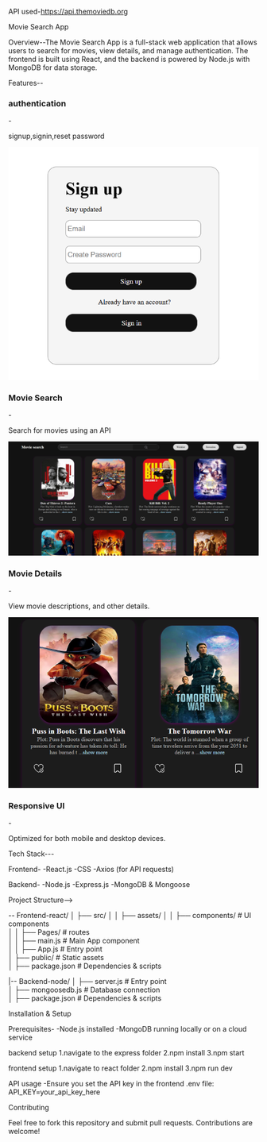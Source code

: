 API used-https://api.themoviedb.org
 
 Movie Search App

Overview--The Movie Search App is a full-stack web application that allows users to search for movies, view details, and manage authentication. The frontend is built using React, and the backend is powered by Node.js with MongoDB for data storage.

Features--
<h3>authentication</h3>-<p>signup,signin,reset password </p> 
<img src="./screenshots/login.png" width={400}/>
<h3>Movie Search</h3>-<p> Search for movies using an API </p> 
<img src="./screenshots/feed.png" width={400}/>
<h3>Movie Details</h3>-<p>  View movie descriptions, and other details.  </p> 
<img src="./screenshots/moviedetails.png" width={400}/>
<h3>Responsive UI</h3>-<p> Optimized for both mobile and desktop devices.</p> 



Tech Stack---

Frontend-
-React.js
-CSS
-Axios (for API requests)

Backend-
-Node.js
-Express.js
-MongoDB & Mongoose


Project Structure-->

-- Frontend-react/
│   ├── src/
│   │   ├── assets/
│   │   ├── components/     # UI components  
│   │   ├── Pages/          # routes  
│   │   ├── main.js         # Main App component  
│   │   ├── App.js          # Entry point  
│   ├── public/             # Static assets  
│   ├── package.json        # Dependencies & scripts 

|-- Backend-node/
│   ├── server.js         # Entry point  
│   ├── mongoosedb.js     # Database connection  
│   ├── package.json      # Dependencies & scripts  


Installation & Setup

Prerequisites-
-Node.js installed
-MongoDB running locally or on a cloud service

backend setup
1.navigate to the express folder
2.npm install
3.npm start

frontend setup
1.navigate to react folder
2.npm install
3.npm run dev


API usage 
-Ensure you set the API key in the frontend .env file: API_KEY=your_api_key_here

Contributing

Feel free to fork this repository and submit pull requests. Contributions are welcome!